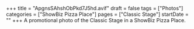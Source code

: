 +++
title = "ApgnsSAhshObPkd7J5hd.avif"
draft = false
tags = ["Photos"]
categories = ["ShowBiz Pizza Place"]
pages = ["Classic Stage"]
startDate = ""
+++
A promotional photo of the Classic Stage in a ShowBiz Pizza Place.
